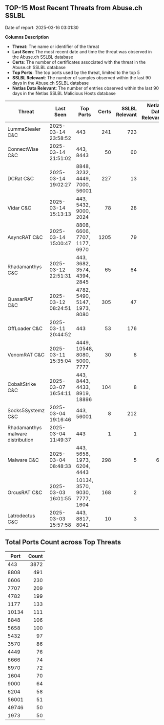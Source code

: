 ## TOP-15 Most Recent Threats from Abuse.ch SSLBL
Date of report: 2025-03-16 03:01:30

**Columns Description**
- **Threat**: The name or identifier of the threat
- **Last Seen**: The most recent date and time the threat was observed in the Abuse.ch SSLBL database
- **Certs**: The number of certificates associated with the threat in the Abuse.ch SSLBL database
- **Top Ports**: The top ports used by the threat, limited to the top 5
- **SSLBL Relevant**: The number of samples observed within the last 90 days in the Abuse.ch SSLBL database
- **Netlas Data Relevant**: The number of entries observed within the last 90 days in the Netlas SSLBL Malicious Hosts database



| Threat                     | Last Seen           | Top Ports          | Certs        | SSLBL Relevant   | Netlas Data Relevant  |
|----------------------------|---------------------|--------------------|-------------:|-----------------:|----------------------:|
| LummaStealer C&C           | 2025-03-14 23:58:52 | 443 | 241 | 723 | 0 |
| ConnectWise C&C            | 2025-03-14 21:51:02 | 443, 8443 | 50 | 60 | 1 |
| DCRat C&C                  | 2025-03-14 19:02:27 | 8848, 3232, 4449, 7000, 56001 | 227 | 13 | 0 |
| Vidar C&C                  | 2025-03-14 15:13:13 | 443, 5432, 9000, 2024 | 78 | 28 | 5 |
| AsyncRAT C&C               | 2025-03-14 15:00:47 | 8808, 6606, 7707, 1177, 6970 | 1205 | 79 | 0 |
| Rhadamanthys C&C           | 2025-03-12 22:51:31 | 443, 3682, 3574, 4394, 2845 | 65 | 64 | 0 |
| QuasarRAT C&C              | 2025-03-12 08:24:51 | 4782, 5490, 5147, 1973, 8080 | 305 | 47 | 0 |
| OffLoader C&C              | 2025-03-11 20:44:52 | 443 | 53 | 176 | 1 |
| VenomRAT C&C               | 2025-03-11 15:35:04 | 4449, 10548, 8080, 5000, 7777 | 30 | 8 | 0 |
| CobaltStrike C&C           | 2025-03-07 16:54:11 | 443, 8443, 4433, 8919, 18896 | 104 | 8 | 5 |
| Socks5Systemz C&C          | 2025-03-04 19:16:46 | 443, 56001 | 8 | 212 | 6 |
| Rhadamanthys malware distribution | 2025-03-04 11:49:37 | 443 | 1 | 1 | 0 |
| Malware C&C                | 2025-03-04 08:48:33 | 443, 5658, 1973, 6204, 4443 | 298 | 5 | 64 |
| OrcusRAT C&C               | 2025-03-03 16:01:55 | 10134, 3570, 9030, 7777, 1604 | 168 | 2 | 0 |
| Latrodectus C&C            | 2025-03-03 15:57:58 | 443, 8817, 8041 | 10 | 3 | 0 |

## Total Ports Count across Top Threats
| Port       | Count      |
|------------|-----------:|
| 443 | 3872 |
| 8808 | 491 |
| 6606 | 230 |
| 7707 | 209 |
| 4782 | 199 |
| 1177 | 133 |
| 10134 | 111 |
| 8848 | 106 |
| 5658 | 100 |
| 5432 | 97 |
| 3570 | 86 |
| 4449 | 76 |
| 6666 | 74 |
| 6970 | 72 |
| 1604 | 70 |
| 9000 | 64 |
| 6204 | 58 |
| 56001 | 51 |
| 49746 | 50 |
| 1973 | 50 |